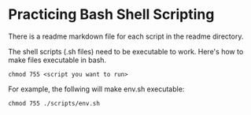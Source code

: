 # Practicing Bash Shell Scripting

There is a readme markdown file for each script in the readme directory.

The shell scripts (.sh files) need to be executable to work. Here's how to make files executable in bash.

```shell
chmod 755 <script you want to run>
```

For example, the follwing will make env.sh executable:

```shell
chmod 755 ./scripts/env.sh
```
